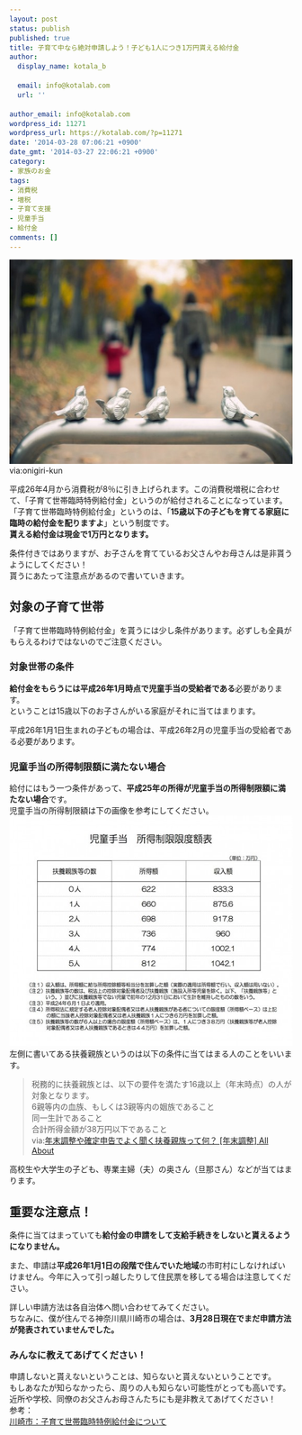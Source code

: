 ```yaml
---
layout: post
status: publish
published: true
title: 子育て中なら絶対申請しよう！子ども1人につき1万円貰える給付金
author:
  display_name: kotala_b

  email: info@kotalab.com
  url: ''

author_email: info@kotalab.com
wordpress_id: 11271
wordpress_url: https://kotalab.com/?p=11271
date: '2014-03-28 07:06:21 +0900'
date_gmt: '2014-03-27 22:06:21 +0900'
category:
- 家族のお金
tags:
- 消費税
- 増税
- 子育て支援
- 児童手当
- 給付金
comments: []
---
```

<p><img src="/wp-content/uploads/kosodate_140328_02-546x363.jpg" alt="kosodate_140328_02" width="546" height="363" class="alignnone size-large wp-image-11277" /><span class="ss">via:onigiri-kun</span></p>
<p>平成26年4月から消費税が8％に引き上げられます。この消費税増税に合わせて、「子育て世帯臨時特例給付金」というのが給付されることになっています。<br />
「子育て世帯臨時特例給付金」というのは、「<strong>15歳以下の子どもを育てる家庭に臨時の給付金を配りますよ</strong>」という制度です。<br />
<strong>貰える給付金は現金で1万円となります。</strong></p>
<p>条件付きではありますが、お子さんを育てているお父さんやお母さんは是非貰うようにしてください！<br />
貰うにあたって注意点があるので書いていきます。<br />
</p>
<!--more-->
<h2>対象の子育て世帯</h2>
<p>「子育て世帯臨時特例給付金」を貰うには少し条件があります。必ずしも全員がもらえるわけではないのでご注意ください。</p>
<h3>対象世帯の条件</h3>
<p><strong>給付金をもらうには平成26年1月時点で児童手当の受給者である</strong>必要があります。<br />
ということは15歳以下のお子さんがいる家庭がそれに当てはまります。</p>
<p>平成26年1月1日生まれの子どもの場合は、平成26年2月の児童手当の受給者である必要があります。</p>
<h3>児童手当の所得制限額に満たない場合</h3>
<p>給付にはもう一つ条件があって、<strong>平成25年の所得が児童手当の所得制限額に満たない場合</strong>です。<br />
児童手当の所得制限額は下の画像を参考にしてください。<br />
<img src="/wp-content/uploads/kosodate_140328_01-546x409.jpg" alt="kosodate_140328_01" width="546" height="409" class="alignnone size-large wp-image-11272" /><br />
左側に書いてある扶養親族というのは以下の条件に当てはまる人のことをいいます。</p>
<blockquote><p>
税務的に扶養親族とは、以下の要件を満たす16歳以上（年末時点）の人が対象となります。<br />
6親等内の血族、もしくは3親等内の姻族であること<br />
同一生計であること<br />
合計所得金額が38万円以下であること<br />
via:<a href="http://allabout.co.jp/gm/gc/14762/" target="_blank">年末調整や確定申告でよく聞く扶養親族って何？ [年末調整] All About</a><a href="https://b.hatena.ne.jp/entry/http://allabout.co.jp/gm/gc/14762/" target="_blank"><img border="0" src="https://b.hatena.ne.jp/entry/image/http://allabout.co.jp/gm/gc/14762/" alt="" /></a>
</p></blockquote>
<p>高校生や大学生の子ども、専業主婦（夫）の奥さん（旦那さん）などが当てはまります。</p>
<h2>重要な注意点！</h2>
<p>条件に当てはまっていても<strong>給付金の申請をして支給手続きをしないと貰えるようになりません。</strong></p>
<p>また、申請は<strong>平成26年1月1日の段階で住んでいた地域</strong>の市町村にしなければいけません。今年に入って引っ越したりして住民票を移してる場合は注意してください。</p>
<p>詳しい申請方法は各自治体へ問い合わせてみてください。<br />
ちなみに、僕が住んでる神奈川県川崎市の場合は、<strong>3月28日現在でまだ申請方法が発表されていませんでした。</strong></p>
<h3>みんなに教えてあげてください！</h3>
<p>申請しないと貰えないということは、知らないと貰えないということです。<br />
もしあなたが知らなかったら、周りの人も知らない可能性がとっても高いです。<br />
近所や学校、同僚のお父さんお母さんたちにも是非教えてあげてください！<br />
参考：<a href="http://www.mhlw.go.jp/seisakunitsuite/bunya/kodomo/kodomo_kosodate/dl/kyufu_gaiyo.pdf" target="_blank"></a><a href="https://b.hatena.ne.jp/entry/http://www.mhlw.go.jp/seisakunitsuite/bunya/kodomo/kodomo_kosodate/dl/kyufu_gaiyo.pdf" target="_blank"><img border="0" src="https://b.hatena.ne.jp/entry/image/http://www.mhlw.go.jp/seisakunitsuite/bunya/kodomo/kodomo_kosodate/dl/kyufu_gaiyo.pdf" alt="" /></a><br />
<a href="http://www.city.kawasaki.jp/259/page/0000055677.html" target="_blank">川崎市：子育て世帯臨時特例給付金について</a><a href="https://b.hatena.ne.jp/entry/http://www.city.kawasaki.jp/259/page/0000055677.html" target="_blank"><img border="0" src="https://b.hatena.ne.jp/entry/image/http://www.city.kawasaki.jp/259/page/0000055677.html" alt="" /></a></p>
